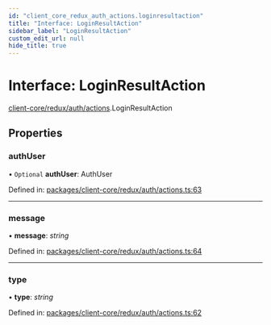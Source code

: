 ```yaml
---
id: "client_core_redux_auth_actions.loginresultaction"
title: "Interface: LoginResultAction"
sidebar_label: "LoginResultAction"
custom_edit_url: null
hide_title: true
---
```


# Interface: LoginResultAction

[client-core/redux/auth/actions](../modules/client_core_redux_auth_actions.md).LoginResultAction

## Properties

### authUser

• `Optional` **authUser**: AuthUser

Defined in: [packages/client-core/redux/auth/actions.ts:63](https://github.com/xr3ngine/xr3ngine/blob/9d253dc38/packages/client-core/redux/auth/actions.ts#L63)

___

### message

• **message**: *string*

Defined in: [packages/client-core/redux/auth/actions.ts:64](https://github.com/xr3ngine/xr3ngine/blob/9d253dc38/packages/client-core/redux/auth/actions.ts#L64)

___

### type

• **type**: *string*

Defined in: [packages/client-core/redux/auth/actions.ts:62](https://github.com/xr3ngine/xr3ngine/blob/9d253dc38/packages/client-core/redux/auth/actions.ts#L62)
